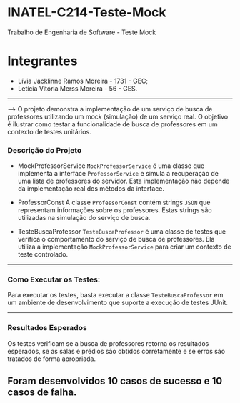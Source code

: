 # INATEL-C214-Teste-Mock
Trabalho de Engenharia de Software - Teste Mock

# Integrantes
- Lívia Jacklinne Ramos Moreira - 1731 - GEC;
- Letícia Vitória Merss Moreira - 56 - GES.

---

--> O projeto demonstra a implementação de um serviço de busca de professores utilizando um mock (simulação) de um serviço real. O objetivo é ilustrar como testar a funcionalidade de busca de professores em um contexto de testes unitários.

### Descrição do Projeto
- MockProfessorService
`MockProfessorService` é uma classe que implementa a interface `ProfessorService` e simula a recuperação de uma lista de professores do servidor. Esta implementação não depende da implementação real dos métodos da interface.

- ProfessorConst
A classe `ProfessorConst` contém strings `JSON` que representam informações sobre os professores. Estas strings são utilizadas na simulação do serviço de busca.

- TesteBuscaProfessor
`TesteBuscaProfessor` é uma classe de testes que verifica o comportamento do serviço de busca de professores. Ela utiliza a implementação `MockProfessorService` para criar um contexto de teste controlado.

---

### Como Executar os Testes:

Para executar os testes, basta executar a classe `TesteBuscaProfessor` em um ambiente de desenvolvimento que suporte a execução de testes JUnit.

---

### Resultados Esperados
Os testes verificam se a busca de professores retorna os resultados esperados, se as salas e prédios são obtidos corretamente e se erros são tratados de forma apropriada.

Foram desenvolvidos 10 casos de sucesso e 10 casos de falha.
---

 

